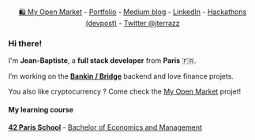 <p align="center">
  <a href="https://myopen.market">🛍 My Open Market</a> -
  <a href="https://jterrazz.com">Portfolio</a> -
  <a href="https://medium.com/@jterrazz">Medium blog</a> -
  <a href="https://www.linkedin.com/in/jterrazz/">LinkedIn</a> -
  <a href="https://devpost.com/jterrazz">Hackathons (devpost)</a> -
  <a href="https://twitter.com/j_terrazz">Twitter @jterrazz</a>
</p>

### Hi there!

I'm **Jean-Baptiste**, a **full stack developer** from **Paris** 🇫🇷.

I’m working on the [**Bankin / Bridge**](http://bankin.com/) backend and love finance projets.

You also like cryptocurrency ? Come check the [My Open Market](https://github.com/myopenmarket) projet!

#### My learning course

**[42 Paris School](https://www.42.fr/)** - [Bachelor of Economics and Management](https://feg.univ-amu.fr/)

